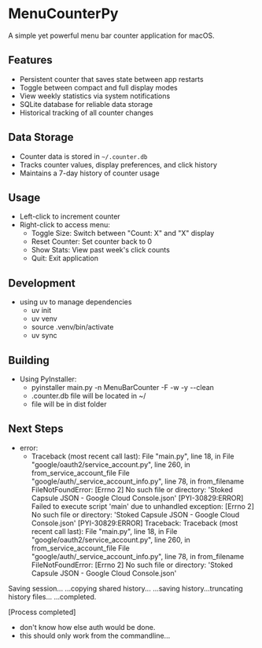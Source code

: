 # MenuCounterPy

A simple yet powerful menu bar counter application for macOS.

## Features
- Persistent counter that saves state between app restarts
- Toggle between compact and full display modes
- View weekly statistics via system notifications
- SQLite database for reliable data storage
- Historical tracking of all counter changes

## Data Storage
- Counter data is stored in `~/.counter.db`
- Tracks counter values, display preferences, and click history
- Maintains a 7-day history of counter usage

## Usage
- Left-click to increment counter
- Right-click to access menu:
  - Toggle Size: Switch between "Count: X" and "X" display
  - Reset Counter: Set counter back to 0
  - Show Stats: View past week's click counts
  - Quit: Exit application

## Development
- using uv to manage dependencies
  - uv init 
  - uv venv
  - source .venv/bin/activate
  - uv sync


## Building
- Using PyInstaller:
  - pyinstaller main.py -n MenuBarCounter -F -w -y --clean   
  - .counter.db file will be located in ~/
  - file will be in dist folder

## Next Steps
- error: 
  - Traceback (most recent call last):
  File "main.py", line 18, in <module>
  File "google/oauth2/service_account.py", line 260, in from_service_account_file
  File "google/auth/_service_account_info.py", line 78, in from_filename
FileNotFoundError: [Errno 2] No such file or directory: 'Stoked Capsule JSON - Google Cloud Console.json'
[PYI-30829:ERROR] Failed to execute script 'main' due to unhandled exception: [Errno 2] No such file or directory: 'Stoked Capsule JSON - Google Cloud Console.json'
[PYI-30829:ERROR] Traceback:
Traceback (most recent call last):
  File "main.py", line 18, in <module>
  File "google/oauth2/service_account.py", line 260, in from_service_account_file
  File "google/auth/_service_account_info.py", line 78, in from_filename
FileNotFoundError: [Errno 2] No such file or directory: 'Stoked Capsule JSON - Google Cloud Console.json'


Saving session...
...copying shared history...
...saving history...truncating history files...
...completed.

[Process completed]
- don't know how else auth would be done.
- this should only work from the commandline...